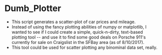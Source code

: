 # Dumb_Plotter
- This script generates a scatter-plot of car prices and mileage.
- Instead of using the fancy plotting abilities of numpy or matplotlib, I wanted to see if I could create a simple, quick-n-dirty, text-based plotting tool -- and use it to find some good deals on Porsche 911's currently for sale on Craigslist in the SFBay area (as of 8/10/2017).
- This tool could be used for scatter plotting any binominal data set, really.

